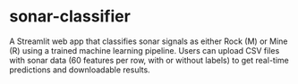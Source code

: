 # sonar-classifier
A Streamlit web app that classifies sonar signals as either Rock (M) or Mine (R) using a trained machine learning pipeline. Users can upload CSV files with sonar data (60 features per row, with or without labels) to get real-time predictions and downloadable results.
